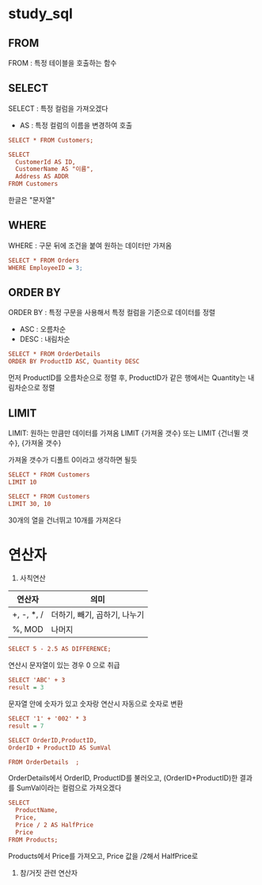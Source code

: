 # study_sql


## FROM
FROM : 특정 테이블을 호출하는 함수
## SELECT
SELECT : 특정 컬럼을 가져오겠다
- AS : 특정 컬럼의 이름을 변경하여 호출

~~~Ini
SELECT * FROM Customers;
~~~

~~~Ini
SELECT
  CustomerId AS ID,
  CustomerName AS "이름",
  Address AS ADDR
FROM Customers
~~~
한글은 "문자열"

## WHERE
WHERE : 구문 뒤에 조건을 붙여 원하는 데이터만 가져옴
~~~Ini
SELECT * FROM Orders
WHERE EmployeeID = 3;
~~~

## ORDER BY
ORDER BY : 특정 구문을 사용해서 특정 컬럼을 기준으로 데이터를 정렬
- ASC : 오름차순
- DESC : 내림차순

~~~Ini
SELECT * FROM OrderDetails
ORDER BY ProductID ASC, Quantity DESC
~~~
먼저 ProductID를 오름차순으로 정렬 후,
ProductID가 같은 행에서는 Quantity는 내림차순으로 정렬

## LIMIT
LIMIT: 원하는 만큼만 데이터를 가져옴
LIMIT {가져올 갯수} 또는 LIMIT {건너뛸 갯수}, {가져올 갯수}

가져올 갯수가 디폴트 0이라고 생각하면 될듯

~~~Ini
SELECT * FROM Customers
LIMIT 10
~~~
~~~Ini
SELECT * FROM Customers
LIMIT 30, 10
~~~
30개의 열을 건너뛰고 10개를 가져온다


# 연산자
1. 사칙연산

|연산자|의미|
|---|---|
|+, -, \*, / |더하기, 빼기, 곱하기, 나누기|
|%, MOD|나머지|
~~~Ini
SELECT 5 - 2.5 AS DIFFERENCE;
~~~
연산시 문자열이 있는 경우 0 으로 취급

~~~Ini
SELECT 'ABC' + 3
result = 3
~~~
문자열 안에 숫자가 있고 숫자랑 연산시 자동으로 숫자로 변환
~~~Ini
SELECT '1' + '002' * 3
result = 7
~~~
~~~Ini
SELECT OrderID,ProductID, 
OrderID + ProductID AS SumVal

FROM OrderDetails  ;
~~~
OrderDetails에서 OrderID, ProductID를 불러오고,
(OrderID+ProductID)한 결과를 SumVal이라는 컬럼으로 가져오겠다

~~~Ini
SELECT
  ProductName,
  Price,
  Price / 2 AS HalfPrice
  Price
FROM Products;
~~~
Products에서 Price를 가져오고,
Price 값을 /2해서 HalfPrice로 
1. 참/거짓 관련 연산자
